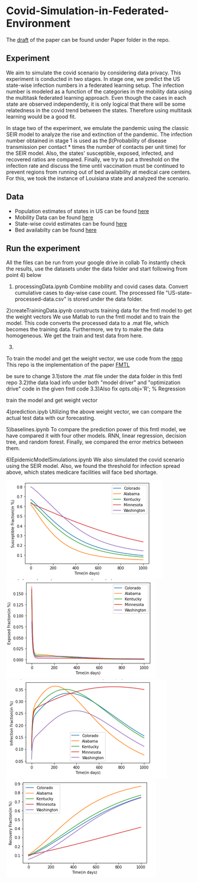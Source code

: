# Covid-Simulation-in-Federated-Environment

The [draft](https://github.com/nehalmuthu/Covid-Simulation-in-Federated-Environment/blob/master/Paper/draft.pdf) of the paper can be found under Paper folder in the repo. 

## Experiment 
We aim to simulate the covid scenario by considering data privacy. This experiment is conducted in two stages. In stage one, we predict the US state-wise infection numbers in a federated learning setup. The infection number is modeled as a function of the categories in the mobility data using the multitask federated learning approach. Even though the cases in each state are observed independently, it is only logical that there will be some relatedness in the covid trend between the states. Therefore using multitask learning would be a good fit.

In stage two of the experiment, we emulate the pandemic using the classic SEIR model to analyze the rise and extinction of the pandemic. The infection number obtained in stage 1 is used as the β(Probability of disease transmission per contact * times the number of contacts per unit time)  for the SEIR model. Also, the states' susceptible, exposed, infected, and recovered ratios are compared. Finally, we try to put a threshold on the infection rate and discuss the time until vaccination must be continued to prevent regions from running out of bed availability at medical care centers. For this, we took the instance of Louisiana state and analyzed the scenario.

## Data
- Population estimates of states in US can be found [here](https://www.census.gov/programs-surveys/popest/technical-documentation/research/evaluation-estimates/2020-evaluation-estimates/2010s-totals-national.html)
- Mobility Data can be found [here](https://www.google.com/covid19/mobility/index.html?hl=en)
- State-wise covid estimates can be found [here](https://github.com/nytimes/covid-19-data)
- Bed availabilty can be found [here](https://healthdata.gov/browse?q=bed)

## Run the experiment
All the files can be run from your google drive in collab
To instantly check the results, use the datasets under the data folder and start following from point 4) below

1) processingData.ipynb
Combine mobility and covid cases data.
Convert cumulative cases to day-wise case count.
The processed file "US-state-processed-data.csv" is stored under the data folder. 

2)createTrainingData.ipynb
constructs training data for the fmtl model to get the weight vectors
We use Matlab to run the fmtl model and to train the model. 
This code converts the processed data to a .mat file, which becomes the training data.
Furthermore, we try to make the data homogeneous.
We get the train and test data from here.

3)
To train the model and get the weight vector, we use code from the [repo](https://github.com/gingsmith/fmtl)
This repo is the implementation of the paper [FMTL](https://arxiv.org/abs/1705.10467)

be sure to change 
3.1)store the .mat file under the data folder in this fmtl  repo
3.2)the data load info under both "model driver" and "optimization drive" code in the given fmtl code 
3.3)Also fix opts.obj='R'; % Regression

train the model and get weight vector 

4)prediction.ipyb
Utilizing the above weight vector, we can compare the actual test data with our forecasting. 

5)baselines.ipynb
To compare the prediction power of this fmtl model, we have compared it with four other models. 
RNN, linear regression, decision tree, and random forest.
Finally, we compared the error metrics between them.

6)EpidemicModelSimulations.ipynb
We also simulated the covid scenario using the SEIR model. 
Also, we found the threshold for infection spread above, which states medicare facilities will face bed shortage.



















![alt text](output/Figure5.1.PNG)
![alt text](output/Figure5.2.PNG)
![alt text](output/Figure5.3.PNG)
![alt text](output/Figure5.4.PNG)

